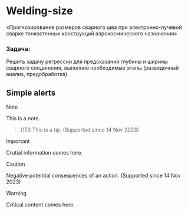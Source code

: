 # Welding-size
«Прогнозирование размеров сварного шва при электронно-лучевой сварке тонкостенных конструкций аэрокосмического назначения»

### Задача:
Решить задачу регрессии для предсказания глубины и ширины сварного соединения, выполнив необходимые этапы (разведочный анализ, предобработка)

## Simple alerts
> [!NOTE]
> This is a note.

> [!TI]
> This is a tip. (Supported since 14 Nov 2023)

> [!IMPORTANT]
> Crutial information comes here.

> [!CAUTION]
> Negative potential consequences of an action. (Supported since 14 Nov 2023)

> [!WARNING]
> Critical content comes here.
